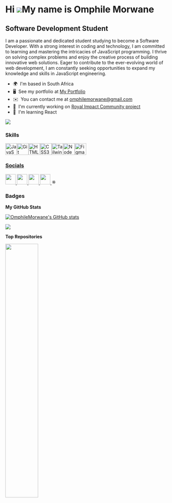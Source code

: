 Hi ![](https://user-images.githubusercontent.com/18350557/176309783-0785949b-9127-417c-8b55-ab5a4333674e.gif)My name is Omphile Morwane
=======================================================================================================================================

Software Development Student
------------------------------

I am a passionate and dedicated student studying to become a Software Developer. With a strong interest in coding and technology, I am committed to learning and mastering the intricacies of JavaScript programming. I thrive on solving complex problems and enjoy the creative process of building innovative web solutions. Eager to contribute to the ever-evolving world of web development, I am constantly seeking opportunities to expand my knowledge and skills in JavaScript engineering.

* 🌍  I'm based in South Africa
* 🖥️  See my portfolio at [My Portfolio](http://github.com/OmphileMorwane)
* ✉️  You can contact me at [omphilemorwane@gmail.com](mailto:omphilemorwane@gmail.com)
* 🚀  I'm currently working on [Royal Impact Community project](http://github.com/OmphileMorwane/Community-project_Omphile-Morwane)
* 🧠  I'm learning React

<a href="https://www.github.com/OmphileMorwane" target="_blank" rel="noreferrer"><img
src="https://img.shields.io/github/followers/OmphileMorwane?logo=github&style=for-the-badge&color=a855f7&labelColor=22272e" /></a>

### Skills


<p align="left">
<a href="https://developer.mozilla.org/en-US/docs/Web/JavaScript" target="_blank" rel="noreferrer"><img src="https://raw.githubusercontent.com/danielcranney/readme-generator/main/public/icons/skills/javascript-colored.svg" width="36" height="36" alt="JavaScript" /></a><a href="https://git-scm.com/" target="_blank" rel="noreferrer"><img src="https://raw.githubusercontent.com/danielcranney/readme-generator/main/public/icons/skills/git-colored.svg" width="36" height="36" alt="Git" /></a><a href="https://developer.mozilla.org/en-US/docs/Glossary/HTML5" target="_blank" rel="noreferrer"><img src="https://raw.githubusercontent.com/danielcranney/readme-generator/main/public/icons/skills/html5-colored.svg" width="36" height="36" alt="HTML5" /></a><a href="https://www.w3.org/TR/CSS/#css" target="_blank" rel="noreferrer"><img src="https://raw.githubusercontent.com/danielcranney/readme-generator/main/public/icons/skills/css3-colored.svg" width="36" height="36" alt="CSS3" /></a><a href="https://tailwindcss.com/" target="_blank" rel="noreferrer"><img src="https://raw.githubusercontent.com/danielcranney/readme-generator/main/public/icons/skills/tailwindcss-colored.svg" width="36" height="36" alt="TailwindCSS" /></a><a href="https://nodejs.org/en/" target="_blank" rel="noreferrer"><img src="https://raw.githubusercontent.com/danielcranney/readme-generator/main/public/icons/skills/nodejs-colored.svg" width="36" height="36" alt="NodeJS" /></a><a href="https://www.figma.com/" target="_blank" rel="noreferrer"><img src="https://raw.githubusercontent.com/danielcranney/readme-generator/main/public/icons/skills/figma-colored.svg" width="36" height="36" alt="Figma" />


</p>


### Socials

<p align="left"> <a href="https://www.codepen.io/OMPMOR404" target="_blank" rel="noreferrer"> <picture> <source media="(prefers-color-scheme: dark)" srcset="https://raw.githubusercontent.com/danielcranney/readme-generator/main/public/icons/socials/codepen-dark.svg" /> <source media="(prefers-color-scheme: light)" srcset="https://raw.githubusercontent.com/danielcranney/readme-generator/main/public/icons/socials/codepen.svg" /> <img src="https://raw.githubusercontent.com/danielcranney/readme-generator/main/public/icons/socials/codepen.svg" width="32" height="32" /> </picture> </a> <a href="https://discord.com/users/omphile06" target="_blank" rel="noreferrer"> <picture> <source media="(prefers-color-scheme: dark)" srcset="undefined" /> <source media="(prefers-color-scheme: light)" srcset="https://raw.githubusercontent.com/danielcranney/readme-generator/main/public/icons/socials/discord.svg" /> <img src="https://raw.githubusercontent.com/danielcranney/readme-generator/main/public/icons/socials/discord.svg" width="32" height="32" /> </picture> </a> <a href="https://www.github.com/OmphileMorwane" target="_blank" rel="noreferrer"> <picture> <source media="(prefers-color-scheme: dark)" srcset="https://raw.githubusercontent.com/danielcranney/readme-generator/main/public/icons/socials/github-dark.svg" /> <source media="(prefers-color-scheme: light)" srcset="https://raw.githubusercontent.com/danielcranney/readme-generator/main/public/icons/socials/github.svg" /> <img src="https://raw.githubusercontent.com/danielcranney/readme-generator/main/public/icons/socials/github.svg" width="32" height="32" /> </picture> </a> <a href="https://www.linkedin.com/in/OmphileMorwane" target="_blank" rel="noreferrer"> <picture> <source media="(prefers-color-scheme: dark)" srcset="https://raw.githubusercontent.com/danielcranney/readme-generator/main/public/icons/socials/linkedin-dark.svg" /> <source media="(prefers-color-scheme: light)" srcset="https://raw.githubusercontent.com/danielcranney/readme-generator/main/public/icons/socials/linkedin.svg" /> <img src="https://raw.githubusercontent.com/danielcranney/readme-generator/main/public/icons/socials/linkedin.svg" width="32" height="32" /> </picture> </a>
<svg
      viewBox="0 0 34 32"
      fill="currentColor"
      height="1em"
      width="1em"
      {...props}
    >
      <path
        fill="currentColor"
        d="M19.314 15.987a2.392 2.392 0 11-4.784 0 2.392 2.392 0 014.784 0z"
      />
      <path
        fill="currentColor"
        d="M16.922 24.783c1.878 1.826 3.729 2.906 5.221 2.906.489 0 .952-.103 1.337-.334 1.337-.772 1.826-2.701 1.363-5.453-.077-.489-.18-.977-.309-1.492.514-.154.977-.309 1.44-.463 2.598-1.003 4.038-2.392 4.038-3.909 0-1.543-1.44-2.932-4.038-3.909-.463-.18-.926-.334-1.44-.463.129-.514.232-1.003.309-1.492.437-2.803-.051-4.758-1.389-5.53-.386-.231-.849-.334-1.337-.334-1.466 0-3.344 1.08-5.221 2.906-1.852-1.826-3.704-2.906-5.195-2.906-.489 0-.952.103-1.337.334-1.337.772-1.826 2.701-1.363 5.453.077.489.18.977.309 1.492-.514.154-.977.309-1.44.463-2.598 1.003-4.038 2.392-4.038 3.909 0 1.543 1.44 2.932 4.038 3.909.463.18.926.334 1.44.463a16.882 16.882 0 00-.309 1.492c-.437 2.752.051 4.707 1.363 5.453.386.232.849.334 1.337.334 1.492.051 3.344-1.029 5.221-2.829zm-1.441-3.472c.463.026.952.026 1.44.026s.977 0 1.44-.026a24.523 24.523 0 01-1.44 1.723 24.252 24.252 0 01-1.44-1.723zm-3.189-2.649c.257.437.489.849.772 1.26a27.786 27.786 0 01-2.263-.386c.232-.694.489-1.415.797-2.135.206.411.437.849.694 1.26zM10.8 12.463c.72-.154 1.466-.283 2.263-.386-.257.412-.514.823-.772 1.26s-.489.849-.694 1.286a17.109 17.109 0 01-.797-2.161zm1.415 3.524c.334-.694.694-1.389 1.106-2.083.386-.669.823-1.337 1.26-2.006a35.293 35.293 0 014.682 0c.463.669.874 1.337 1.26 2.006.412.694.772 1.389 1.106 2.083a26.922 26.922 0 01-1.106 2.083c-.386.669-.823 1.337-1.26 2.006a35.293 35.293 0 01-4.682 0 28.695 28.695 0 01-1.26-2.006 27.106 27.106 0 01-1.106-2.083zm10.057-1.389l-.694-1.286c-.257-.437-.489-.849-.772-1.26.797.103 1.543.232 2.263.386-.231.72-.489 1.44-.797 2.161zm0 2.778c.309.72.566 1.44.797 2.135-.72.154-1.466.283-2.263.386.257-.412.514-.823.772-1.26.232-.386.463-.823.694-1.26zm.591 8.925c-.206.129-.463.18-.746.18-1.26 0-2.829-1.029-4.372-2.572a26.868 26.868 0 002.186-2.701 23.619 23.619 0 003.447-.54c.129.463.206.926.283 1.389.36 2.186.077 3.755-.797 4.244zm1.338-13.555c2.881.823 4.604 2.083 4.604 3.241 0 1.003-1.183 2.006-3.266 2.804-.412.154-.874.309-1.337.437a27.01 27.01 0 00-1.26-3.241c.514-1.106.952-2.186 1.26-3.241zm-2.058-7.253c.283 0 .514.051.746.18.849.489 1.157 2.032.797 4.244-.077.437-.18.9-.283 1.389a33.072 33.072 0 00-3.447-.54 23.774 23.774 0 00-2.186-2.701c1.543-1.518 3.112-2.572 4.372-2.572zm-3.781 5.17c-.463-.026-.952-.026-1.44-.026s-.977 0-1.44.026c.463-.617.952-1.183 1.44-1.723.489.54.977 1.132 1.44 1.723zm-7.382-4.99c.206-.129.463-.18.746-.18 1.26 0 2.829 1.029 4.372 2.572a26.756 26.756 0 00-2.186 2.701 23.619 23.619 0 00-3.447.54c-.129-.463-.206-.926-.283-1.389-.36-2.186-.077-3.729.797-4.244zM9.643 19.228c-2.881-.823-4.604-2.083-4.604-3.241 0-1.003 1.183-2.006 3.266-2.803.412-.154.874-.309 1.337-.437a27.01 27.01 0 001.26 3.241c-.514 1.106-.952 2.212-1.26 3.241zm.54 2.829c.077-.437.18-.9.283-1.389 1.08.232 2.238.412 3.447.54a23.774 23.774 0 002.186 2.701c-1.543 1.517-3.112 2.572-4.372 2.572-.283 0-.514-.051-.746-.18-.875-.489-1.157-2.058-.797-4.244z"
      />
    </svg></a></p>

### Badges

<b>My GitHub Stats</b>

<a href="http://www.github.com/OmphileMorwane"><img src="https://github-readme-stats.vercel.app/api?username=OmphileMorwane&show_icons=true&hide=commits,&title_color=3382ed&text_color=14b8a6&icon_color=a855f7&bg_color=22272e&hide_border=true&show_icons=true" alt="OmphileMorwane's GitHub stats" /></a>

<a href="http://www.github.com/OmphileMorwane"><img src="https://github-readme-streak-stats.herokuapp.com/?user=OmphileMorwane&stroke=14b8a6&background=22272e&ring=3382ed&fire=3382ed&currStreakNum=14b8a6&currStreakLabel=3382ed&sideNums=14b8a6&sideLabels=14b8a6&dates=14b8a6&hide_border=true" /></a>

<b>Top Repositories</b>

<div width="100%" align="center"><a href="https://github.com/OmphileMorwane/Community-project_Omphile-Morwane" align="left"><img align="left" width="45%" src="https://github-readme-stats.vercel.app/api/pin/?username=OmphileMorwane&repo=Community-project_Omphile-Morwane&title_color=3382ed&text_color=14b8a6&icon_color=a855f7&bg_color=22272e&hide_border=true&locale=en" /></a></div><br /><br /><br /><br /><br /><br /><br />
